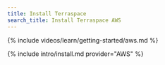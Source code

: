 ```yaml
---
title: Install Terraspace
search_title: Install Terraspace AWS
---
```


{% include videos/learn/getting-started/aws.md %}

{% include intro/install.md provider="AWS" %}